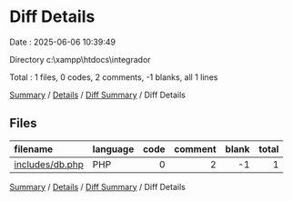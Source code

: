 # Diff Details

Date : 2025-06-06 10:39:49

Directory c:\\xampp\\htdocs\\integrador

Total : 1 files,  0 codes, 2 comments, -1 blanks, all 1 lines

[Summary](results.md) / [Details](details.md) / [Diff Summary](diff.md) / Diff Details

## Files
| filename | language | code | comment | blank | total |
| :--- | :--- | ---: | ---: | ---: | ---: |
| [includes/db.php](/includes/db.php) | PHP | 0 | 2 | -1 | 1 |

[Summary](results.md) / [Details](details.md) / [Diff Summary](diff.md) / Diff Details